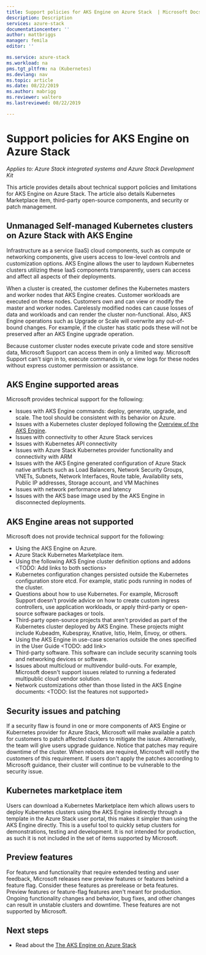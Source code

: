 ```yaml
---
title: Support policies for AKS Engine on Azure Stack  | Microsoft Docs
description: Description
services: azure-stack
documentationcenter: ''
author: mattbriggs
manager: femila
editor: ''

ms.service: azure-stack
ms.workload: na
pms.tgt_pltfrm: na (Kubernetes)
ms.devlang: nav
ms.topic: article
ms.date: 08/22/2019
ms.author: mabrigg
ms.reviewer: waltero
ms.lastreviewed: 08/22/2019

---
```


# Support policies for AKS Engine on Azure Stack

*Applies to: Azure Stack integrated systems and Azure Stack Development Kit*

This article provides details about technical support policies and limitations for AKS Engine on Azure Stack. The article also details Kubernetes Marketplace item, third-party open-source components, and security or patch management. 

## Unmanaged Self-managed Kubernetes clusters on Azure Stack with AKS Engine

Infrastructure as a service (IaaS) cloud components, such as compute or networking components, give users access to low-level controls and customization options. AKS Engine allows the user to laydown Kubernetes clusters utilizing these IaaS components transparently, users can access and affect all aspects of their deployments.

When a cluster is created, the customer defines the Kubernetes masters and worker nodes that AKS Engine creates. Customer workloads are executed on these nodes. Customers own and can view or modify the master and worker nodes. Carelessly modified nodes can cause losses of data and workloads and can render the cluster non-functional. Also, AKS Engine operations such as Upgrade or Scale will overwrite any out-of-bound changes. For example, if the cluster has static pods these will not be preserved after an AKS Engine upgrade operation.

Because customer cluster nodes execute private code and store sensitive data, Microsoft Support can access them in only a limited way. Microsoft Support can't sign in to, execute commands in, or view logs for these nodes without express customer permission or assistance.

## AKS Engine supported areas

Microsoft provides technical support for the following:

-  Issues with AKS Engine commands: deploy, generate, upgrade, and scale. The tool should be consistent with its behavior on Azure.
-  Issues with a Kubernetes cluster deployed following the [Overview of the AKS Engine](azure-stack-kubernetes-aks-engine-overview.md).
-  Issues with connectivity to other Azure Stack services 
-  Issues with Kubernetes API connectivity
-  Issues with Azure Stack Kubernetes provider functionality and connectivity with ARM
-  Issues with the AKS Engine generated configuration of Azure Stack native artifacts such as Load Balancers, Network Security Groups,  VNETs, Subnets, Network Interfaces, Route table, Availability sets, Public IP addresses, Storage account, and VM Machines 
-  Issues with network performance and latency
-  Issues with the AKS base image used by the AKS Engine in disconnected deployments. 

## AKS Engine areas not supported

Microsoft does not provide technical support for the following:

-  Using the AKS Engine on Azure.
-  Azure Stack Kubernetes Marketplace item.
-  Using the following AKS Engine cluster definition options and addons <TODO: Add links to both sections>
-  Kubernetes configuration changes persisted outside the Kubernetes configuration store etcd. For example, static pods running in nodes of the cluster.
-  Questions about how to use Kubernetes. For example, Microsoft Support doesn't provide advice on how to create custom ingress controllers, use application workloads, or apply third-party or open-source software packages or tools.
-  Third-party open-source projects that aren't provided as part of the Kubernetes cluster deployed by AKS Engine. These projects might include Kubeadm, Kubespray, Knative, Istio, Helm, Envoy, or others.
-  Using the AKS Engine in use-case scenarios outside the ones specified in the User Guide <TODO: add link>
-  Third-party software. This software can include security scanning tools and networking devices or software.
-  Issues about multicloud or multivendor build-outs. For example, Microsoft doesn't support issues related to running a federated multipublic cloud vendor solution.
-  Network customizations other than those listed in the AKS Engine documents: <TODO: list the features not supported>

##  Security issues and patching

If a security flaw is found in one or more components of AKS Engine or Kubernetes provider for Azure Stack, Microsoft will make available a patch for customers to patch affected clusters to mitigate the issue. Alternatively, the team will give users upgrade guidance. Notice that patches may require downtime of the cluster. When reboots are required, Microsoft will notify the customers of this requirement. If users don't apply the patches according to Microsoft guidance, their cluster will continue to be vulnerable to the security issue.

## Kubernetes marketplace item

Users can download a Kubernetes Marketplace item which allows users to deploy Kubernetes clusters using the AKS Engine indirectly through a template in the Azure Stack user portal, this makes it simpler than using the AKS Engine directly. This is a useful tool to quickly setup clusters for demonstrations, testing and development. It is not intended for production, as such it is not included in the set of items supported by Microsoft.

## Preview features

For features and functionality that require extended testing and user feedback, Microsoft releases new preview features or features behind a feature flag. Consider these features as prerelease or beta features. 
Preview features or feature-flag features aren't meant for production. Ongoing functionality changes and behavior, bug fixes, and other changes can result in unstable clusters and downtime. These features are not supported by Microsoft.

## Next steps

- Read about the [The AKS Engine on Azure Stack](azure-stack-kubernetes-aks-engine-overview.md)
